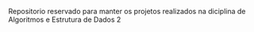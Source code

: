 Repositorio reservado para manter os projetos realizados na diciplina de Algoritmos e Estrutura de Dados 2
